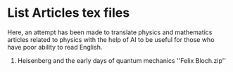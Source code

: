 # List Articles tex files

Here, an attempt has been made to translate physics and mathematics articles related to physics with the help of AI to be useful for those who have poor ability to read English.

1. Heisenberg and the early days of quantum mechanics ''Felix Bloch.zip''
